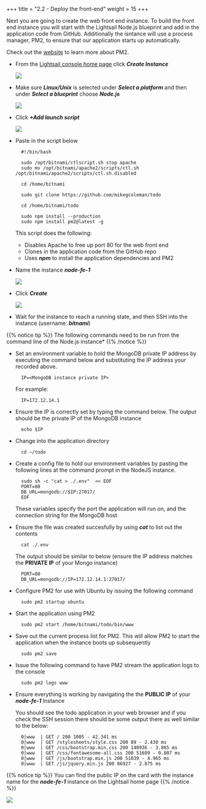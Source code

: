 +++
title = "2.2 - Deploy the front-end"
weight = 15
+++

Next you are going to create the web front end instance. To build the front end instance you will start with the Lightsail Node.js blueprint and add in the application code from GitHub. Additionally the isntance will use a process manager, PM2, to ensure that our application starts up automatically.

Check out the [website](http://pm2.keymetrics.io/) to learn more about PM2. 

* From the <a href="https://lightsail.aws.amazon.com/ls/webapp/home/" target="_blank">Lightsail console home page</a> click ***Create Instance***

    ![](../../images/2-2-1.jpg?classes=border)

* Make sure ***Linux/Unix*** is selected under ***Select a platform*** and then under ***Select a blueprint*** choose ***Node.js***

    ![](../../images/2-2-2.jpg?classes=border)

* Click ***+Add launch script***

    ![](../../images/2-2-3.jpg?classes=border)

* Paste in the script below

        #!/bin/bash

        sudo /opt/bitnami/ctlscript.sh stop apache
        sudo mv /opt/bitnami/apache2/scripts/ctl.sh /opt/bitnami/apache2/scripts/ctl.sh.disabled

        cd /home/bitnami

        sudo git clone https://github.com/mikegcoleman/todo

        cd /home/bitnami/todo

        sudo npm install --production
        sudo npm install pm2@latest -g
        

    This script does the following:

    * Disables Apache to free up port 80 for the web front end
    * Clones in the application code from the GitHub repo
    * Uses ***npm*** to install the application dependencies and PM2
    

* Name the instance ***node-fe-1***

    ![](../../images/2-2-5.jpg?classes=border)

* Click ***Create***

    ![](../../images/2-2-6.jpg?classes=border)

* Wait for the instance to reach a running state, and then SSH into the instance (username: ***bitnami***)

{{% notice tip %}}
The following commands need to be run from the command line of the Node.js instance*
{{% /notice %}}

* Set an environment variable to hold the MongoDB private IP address by executing the command below and substituting the IP address your recorded above.

        IP=<MongoDB instance private IP>

    For example:

        IP=172.12.14.1

* Ensure the IP is correctly set by typing the command below. The output should be the private IP of the MongoDB instance

        echo $IP

* Change into the application directory

        cd ~/todo

* Create a config file to hold our environment variables by pasting the following lines at the command prompt in the NodeJS instance. 

        sudo sh -c "cat > ./.env"  << EOF
        PORT=80
        DB_URL=mongodb://$IP:27017/
        EOF

    These variables specify the port the application will run on, and the connection string for the MongoDB host

* Ensure the file was created succesfully by using ***cat*** to list out the contents

        cat ./.env

    The output should be similar to below (ensure the IP address matches the **PRIVATE IP** of your Mongo instance)

        PORT=80
        DB_URL=mongodb://IP=172.12.14.1:27017/
        
* Configure PM2 for use with Ubuntu by issuing the following command
        
        sudo pm2 startup ubuntu

* Start the application using PM2

        sudo pm2 start /home/bitnami/todo/bin/www

* Save out the current process list for PM2. This will allow PM2 to start the application when the instance boots up subsequently

        sudo pm2 save

* Issue the following command to have PM2 stream the application logs to the console

        sudo pm2 logs www

* Ensure everything is working by navigating the the **PUBLIC IP** of your ***node-fe-1*** Instance

    You should see the todo application in your web browser and if you check the SSH session there should be some output there as well similar to the below:

        0|www  | GET / 200 1005 - 42.341 ms
        0|www  | GET /stylesheets/style.css 200 89 - 2.430 ms
        0|www  | GET /css/bootstrap.min.css 200 140936 - 3.865 ms
        0|www  | GET /css/fontawesome-all.css 200 51609 - 0.807 ms
        0|www  | GET /js/bootstrap.min.js 200 51039 - 4.965 ms
        0|www  | GET /js/jquery.min.js 200 86927 - 2.875 ms

{{% notice tip %}}
You can find the public IP on the card with the instance name for the ***node-fe-1*** instance on the Lightsail home page
{{% /notice %}}

![](../../images/2-2-13.jpg?classes=border)


